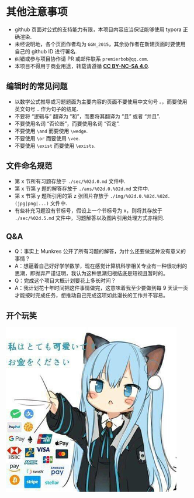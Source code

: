 # 其他注意事项

- github 页面对公式的支持能力有限，本项目内容应当保证能够使用 typora 正确渲染.
- 未经说明地，各个页面作者均为 `GGN_2015`，其余协作者在新建页面时要使用自己的 github ID 进行署名.
- 纠错或参与项目协作请 PR 或邮件联系 `premierbob@qq.com`.
- 本项目不得用于商业用途，转载请遵循 [**CC BY-NC-SA 4.0**](https://creativecommons.org/licenses/by-nc-sa/4.0/deed.zh-hans).



## 编辑时的常见问题

- 以数学公式推导或习题题面为主要内容的页面不要使用中文句号 `。`，而要使用英文句号 `.` 作为句子的结尾.
- 不要将 “逻辑与” 翻译为 “和”，而要将其翻译为 “且” 或者 “并且”.
- 不要使用名词 “否论断”，而要使用名词 “否定”.
- 不要使用 `\and` 而要使用 `\wedge`.
- 不要使用 `\or` 而要使用 `\vee`.
- 不要使用 `\exist` 而要使用 `\exists`.



## 文件命名规范

- 第 x 节所有习题存放于 `./sec/%02d.0.md` 文件中.
- 第 x 节第 y 题的解答存放于 `./ans/%02d.0.%02d.md` 文件中.
- 第 x 节第 y 题所引用的第 z 张图片存放于 `./img/%02d.0.%02d.%02d.(jpg|png|...)` 文件中.
- 有些补充习题没有节标号，假设上一个节标号为 x，则将其存放于 `./sec/%02d.5.md` 文件中，习题解答以及图片引用处理方式亦相同.



## Q&A

- Q：事实上 Munkres 公开了所有习题的解答，为什么还要做这种没有意义的事情？
- A：想逼着自己好好学学数学，现在感觉计算机科学相关专业有一种很功利的思潮，即抛弃严谨证明，我认为这种思潮归根结底是短视且暂时的。
- Q：完成这个项目大概计划要花上多长时间？
- A：我计划花十年时间把这件事情做完，这意味着我至少要做到每 9 天读一页才能按时完成任务，想推动自己完成这项如此漫长的工作并不容易。



## 开个玩笑

![](../img/kane.jpg)

